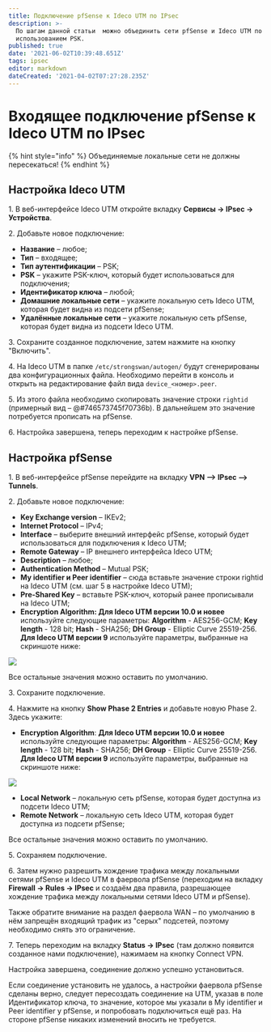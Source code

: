 ```yaml
---
title: Подключение pfSense к Ideco UTM по IPsec
description: >-
  По шагам данной статьи  можно объединить сети pfSense и Ideco UTM по IPsec с
  использованием PSK.
published: true
date: '2021-06-02T10:39:48.651Z'
tags: ipsec
editor: markdown
dateCreated: '2021-04-02T07:27:28.235Z'
---
```


# Входящее подключение pfSense к Ideco UTM по IPsec

{% hint style="info" %}
Объединяемые локальные сети не должны пересекаться!
{% endhint %}

## Настройка Ideco UTM

1\. В веб-интерфейсе Ideco UTM откройте вкладку **Сервисы -> IPsec -> Устройства**.

2\. Добавьте новое подключение:

* **Название** – любое;
* **Тип** – входящее;
* **Тип аутентификации** – PSK;
* **PSK** – укажите PSK-ключ, который будет использоваться для подключения;
* **Идентификатор ключа** – любой;
* **Домашние локальные сети** – укажите локальную сеть Ideco UTM, которая будет видна из подсети pfSense;
* **Удалённые локальные сети** – укажите локальную сеть pfSense, которая будет видна из подсети Ideco UTM.
  
3\. Сохраните созданное подключение, затем нажмите на кнопку "Включить".

4\. На Ideco UTM в папке `/etc/strongswan/autogen/` будут сгенерированы два конфигурационных файла. Необходимо перейти в консоль и открыть на редактирование файл вида `device_<номер>.peer`.

5\. Из этого файла необходимо скопировать значение строки `rightid` (примерный вид – @#746573745f70736b). В дальнейшем это значение потребуется прописать на pfSense.

6\. Настройка завершена, теперь переходим к настройке pfSense.

## Настройка pfSense

1\. В веб-интерфейсе pfSense перейдите на вкладку **VPN –> IPsec –> Tunnels**.

2\. Добавьте новое подключение:

* **Key Exchange version** – IKEv2;
* **Internet Protocol** – IPv4;
* **Interface** – выберите внешний интерфейс pfSense, который будет использоваться для подключения к Ideco UTM;
* **Remote Gateway** – IP внешнего интерфейса Ideco UTM;
* **Description** – любое;
* **Authentication Method** – Mutual PSK;
* **My identifier и Peer identifier** – сюда вставьте значение строки rightid на Ideco UTM (см. шаг 5 в настройке Ideco UTM);
* **Pre-Shared Key** – вставьте PSK-ключ, который ранее прописывали на Ideco UTM;
* **Encryption Algorithm: Для Ideco UTM версии 10.0 и новее** используйте следующие параметры:  **Algorithm** - AES256-GCM;  **Key length** - 128 bit;  **Hash** - SHA256;  **DH Group** - Elliptic Curve 25519-256.  **Для Ideco UTM версии 9** используйте параметры, выбранные на скриншоте ниже:

![](../../../../.gitbook/assets/aes\(v9\).png)

Все остальные значения можно оставить по умолчанию.

3\. Сохраните подключение.

4\. Нажмите на кнопку **Show Phase 2 Entries** и добавьте новую Phase 2. Здесь укажите:
* **Encryption Algorithm**: **Для Ideco UTM версии 10.0 и новее** используйте следующие параметры: **Algorithm** - AES256-GCM; **Key length** - 128 bit; **Hash** - SHA256; **DH Group** - Elliptic Curve 25519-256. **Для Ideco UTM версии 9** используйте параметры, выбранные на скриншоте ниже:

![](../../../../.gitbook/assets/esp\(v9\).png)

* **Local Network** – локальную сеть pfSense, которая будет доступна из подсети Ideco UTM;
* **Remote Network** – локальную сеть Ideco UTM, которая будет доступна из подсети pfSense;

Все остальные значения можно оставить по умолчанию.

5\. Сохраняем подключение.

6\. Затем нужно разрешить хождение трафика между локальными сетями pfSense и Ideco UTM в фаервола pfSense (переходим на вкладку **Firewall -> Rules -> IPsec** и создаём два правила, разрешающее хождение трафика между локальными сетями Ideco UTM и pfSense).

Также обратите внимание на раздел фаервола WAN – по умолчанию в нём запрещён входящий трафик из "серых" подсетей, поэтому необходимо снять это ограничение.
  
7\. Теперь переходим на вкладку **Status -> IPsec** (там должно появится созданное нами подключение), нажимаем на кнопку Connect VPN.
  
Настройка завершена, соединение должно успешно установиться.

Если соединение установить не удалось, а настройки фаервола pfSense сделаны верно, следует пересоздать соединение на UTM, указав в поле Идентификатор ключа, то значение, которое мы указали в My identifier и Peer identifier у pfSense, и попробовать подключиться ещё раз. На стороне pfSense никаких изменений вносить не требуется.
